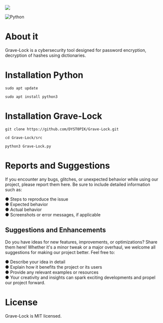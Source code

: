 <img src="https://imgur.com/07gzlL6.png">

![Python](https://img.shields.io/badge/python-3670A0?style=for-the-badge&logo=python&logoColor=ffdd54)

# About it

Grave-Lock is a cybersecurity tool designed for password encryption, decryption of hashes using dictionaries.

# Installation Python

```
sudo apt update
```

```
sudo apt install python3
```

# Installation Grave-Lock

```
git clone https://github.com/DYST0PIK/Grave-Lock.git
```

```
cd Grave-Lock/src
```

```
python3 Grave-Lock.py
```

# Reports and Suggestions

If you encounter any bugs, glitches, or unexpected behavior while using our project, please report them here. Be sure to include detailed information such as:

  ● Steps to reproduce the issue<br>
  ● Expected behavior<br>
  ● Actual behavior<br>
  ● Screenshots or error messages, if applicable<br>

<h2>Suggestions and Enhancements</h2>

Do you have ideas for new features, improvements, or optimizations? Share them here! Whether it's a minor tweak or a major overhaul, we welcome all suggestions for making our project better. Feel free to:

  ● Describe your idea in detail<br>
  ● Explain how it benefits the project or its users<br>
  ● Provide any relevant examples or resources<br>
  ● Your creativity and insights can spark exciting developments and propel our project forward.<br>

# License

Grave-Lock is MIT licensed.
